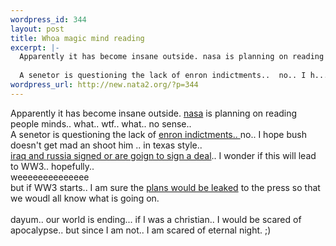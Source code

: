 ```yaml
--- 
wordpress_id: 344
layout: post
title: Whoa magic mind reading
excerpt: |-
  Apparently it has become insane outside. nasa is planning on reading people minds.. what.. wtf.. what.. no sense.. 
  
  A senetor is questioning the lack of enron indictments..  no.. I h...
wordpress_url: http://new.nata2.org/?p=344
---
```

Apparently it has become insane outside. <a href="http://www.washtimes.com/national/20020817-704732.htm">nasa</a> is planning on reading people minds.. what.. wtf.. what.. no sense.. 
<br/>
A senetor is questioning the lack of <a href="http://channels.netscape.com/ns/news/ns/story.jsp?floc=FF-PLS-PLS&amp;id=404800070&amp;dt=20020816183900&amp;w=APO&amp;coview=">enron indictments.. </a> no.. I hope bush doesn't get mad an shoot him .. in texas style.. <br/>
<a href="http://story.news.yahoo.com/news?tmpl=story2&amp;cid=518&amp;u=/ap/20020817/ap_on_re_eu/russia_iraq_9&amp;printer=1">iraq and russia signed or are goign to sign a deal</a>.. I wonder if this will lead to WW3.. hopefully.. <br/>weeeeeeeeeeeeee<br/>
but if WW3 starts.. I am sure the <a href="http://tampatrib.com/nationworldnews/MGALJ9Y5W4D.html">plans would be leaked</a> to the press so that we woudl all know what is going on. <br/><br/>
dayum.. our world is ending... if I was a christian.. I would be scared of apocalypse.. but since I am not.. I am scared of eternal night. ;)

